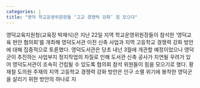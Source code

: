 ```yaml
---
categories: j
title: "영덕 학교운영위원장들 ‘고교 경쟁력 강화’ 힘 모으다"
---
```

영덕교육지원청(교육장 박재식)은 지난 22일 지역 학교운영위원장들이 참석한 ‘영덕교육 현안 협의회’를 개최해 영덕도서관 이전 신축 사업과 지역 고등학교 경쟁력 강화 방안에 대해 집중적으로 토론했다. 영덕도서관은 당초 내넌 3월에 개관할 예정이었으나 영덕군이 추진하는 사업부지 정지작업의 차질로 인해 도서관 신축 공사가 지연될 우려가 있어 영덕도서관이 조속히 건립될 수 있도록 협의회 참석 위원들이 힘을 모으기로 했다. 황재철 도의원 주재의 지역 고등학교 경쟁력 강화 방안은 인구 소멸 위기에 봉착한 영덕군을 살리기 위한 방안의 하나로 지